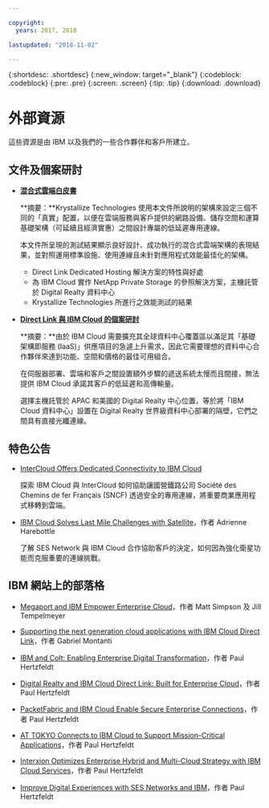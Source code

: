 ```yaml
---

copyright:
  years: 2017, 2018

lastupdated: "2018-11-02"

---
```


{:shortdesc: .shortdesc}
{:new_window: target="_blank"}
{:codeblock: .codeblock}
{:pre: .pre}
{:screen: .screen}
{:tip: .tip}
{:download: .download}

# 外部資源

這些資源是由 IBM 以及我們的一些合作夥伴和客戶所建立。

## 文件及個案研討

* [**混合式雲端白皮書**](https://public.dhe.ibm.com/cloud/bluemix/network/direct-link/ibm-hybrid-cloud-whitepaper.pdf)

    **摘要：**Krystallize Technologies 使用本文件所說明的架構來設定三個不同的「真實」配置，以便在雲端服務與客戶提供的網路設備、儲存空間和運算基礎架構（可延續且經濟實惠）之間設計專屬的低延遲專用連線。 

    本文件所呈現的測試結果顯示良好設計、成功執行的混合式雲端架構的表現結果，並對照運用標準設施、使用連線且未針對應用程式效能最佳化的架構。

     * Direct Link Dedicated Hosting 解決方案的特性與好處 
     * 為 IBM Cloud 實作 NetApp Private Storage 的參照解決方案，主機託管於 Digital Realty 資料中心 
     * Krystallize Technologies 所進行之效能測試的結果


* [**Direct Link 與 IBM Cloud 的個案研討**](https://public.dhe.ibm.com/cloud/bluemix/network/direct-link/ibm-cloud-case-study.pdf)

    **摘要：**由於 IBM Cloud 需要擴充其全球資料中心覆蓋區以滿足其「基礎架構即服務 (IaaS)」供應項目的急遽上升需求，因此它需要理想的資料中心合作夥伴來達到功能、空間和價格的最佳可用組合。

    在伺服器部署、雲端和客戶之間設置額外步驟的遞送系統太慢而且間接，無法提供 IBM Cloud 承諾其客戶的低延遲和高傳輸量。 

    選擇主機託管於 APAC 和美國的 Digital Realty 中心位置，等於將「IBM Cloud 資料中心」設置在 Digital Realty 世界級資料中心部署的隔壁，它們之間具有直接光纖連線。
    
## 特色公告

* [InterCloud Offers Dedicated Connectivity to IBM Cloud](https://info.intercloud.com/intercloud-offers-dedicated-connectivity-to-ibm-cloud)

    探索 IBM Cloud 與 InterCloud 如何協助讓國營鐵路公司 Société des Chemins de fer Français (SNCF) 透過安全的專用連線，將重要商業應用程式移轉到雲端。
    
* [IBM Cloud Solves Last Mile Challenges with Satellite](https://www.satellitetoday.com/mobility/2018/10/25/ibm-cloud-solves-last-mile-challenges-with-satellite/)，作者 Adrienne Harebottle

    了解 SES Network 與 IBM Cloud 合作協助客戶的決定，如何因為強化衛星功能而克服重要的連線挑戰。

## IBM 網站上的部落格

* [Megaport and IBM Empower Enterprise Cloud](https://www.ibm.com/blogs/bluemix/2017/12/megaport-and-ibm-empower-enterprise-cloud/)，作者 Matt Simpson 及 Jill Tempelmeyer

* [Supporting the next generation cloud applications with IBM Cloud Direct Link](https://www.ibm.com/blogs/cloud-computing/2018/06/26/next-generation-cloud-apps-ibm-cloud-direct-link/)，作者 Gabriel Montanti

* [IBM and Colt: Enabling Enterprise Digital Transformation](https://www.ibm.com/blogs/bluemix/2018/06/ibm-colt-enterprise-digital-transformation/)，作者 Paul Hertzfeldt

* [Digital Realty and IBM Cloud Direct Link: Built for Enterprise Cloud](https://www.ibm.com/blogs/bluemix/2018/07/digital-realty-ibm-cloud-direct-link-expand-network/)，作者 Paul Hertzfeldt

* [PacketFabric and IBM Cloud Enable Secure Enterprise Connections](https://www.ibm.com/blogs/bluemix/2018/08/packetfabric-ibm-enable-secure-enterprise-connections/)，作者 Paul Hertzfeldt

* [AT TOKYO Connects to IBM Cloud to Support Mission-Critical Applications](https://www.ibm.com/blogs/bluemix/2018/08/tokyo-connects-ibm-cloud-support-mission-critical-applications/)，作者 Paul Hertzfeldt

* [Interxion Optimizes Enterprise Hybrid and Multi-Cloud Strategy with IBM Cloud Services](https://www.ibm.com/blogs/bluemix/2018/09/interxion-enterprise-ibm-cloud-services/)，作者 Paul Hertzfeldt

* [Improve Digital Experiences with SES Networks and IBM](https://www.ibm.com/blogs/bluemix/2018/10/improve-digital-experiences-with-ses-networks-and-ibm/)，作者 Paul Hertzfeldt

